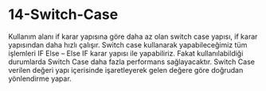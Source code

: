 # 14-Switch-Case
Kullanım alanı if karar yapısına göre daha az olan switch case yapısı, if karar yapısından daha hızlı çalışır. Switch case kullanarak yapabileceğimiz tüm işlemleri IF Else – Else IF karar yapısı ile yapabiliriz. Fakat kullanılabildiği durumlarda Switch Case daha fazla performans sağlayacaktır. Switch Case verilen değeri yapı içerisinde işaretleyerek gelen değere göre doğrudan yönlendirme yapar.
